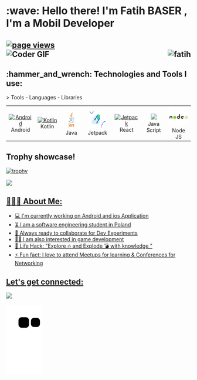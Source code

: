 
<h1 align="left" >:wave: Hello there! I'm Fatih BASER , I'm a Mobil Developer</h1>
<p align="left">
<h2 align="left">

 <a href="https://github.com/Fatih-Baser/">
 <img src="https://komarev.com/ghpvc/?username=Fatih-BASER" alt="page views" width="200" />
  </a>
 


 
  <br>
    <img src="https://media.giphy.com/media/SWoSkN6DxTszqIKEqv/giphy.gif" alt="Coder GIF" width="310">
     <a href="#Fatih BASER STATES-title">
   <img src="https://github-readme-stats.vercel.app/api?username=Fatih-BASER&show_icons=true&include_all_commits=true" 
  <img src="h" alt="fatih" align="right" />
</a>
  <br>
   

 </abc>
</h2> 
<h2 align="left">:hammer_and_wrench: Technologies and Tools I use:</h2>
> Tools - Languages - Libraries


<table>
  <tr>
    <td align="center" width="96">
      <a href="#Fatih Baser">
        <img src="https://avatars.githubusercontent.com/u/32689599?s=200&v=4" width="48" height="48" alt="Android" />
      </a>
      <br>Android
    </td>
    <td align="center" width="96">
     <a href="#Fatih Baser">
        <img src="https://avatars.githubusercontent.com/u/1446536?s=200&v=4" width="48" height="48" alt="Kotlin" />
      </a>
      <br>Kotlin
    </td>
    <td align="center" width="96">
    <a href="#Fatih Baser">
        <img src="https://github.com/Fatih-Baser/KotlinCountryList/blob/master/app/src/main/res/drawable-v24/java.png" width="48" height="48" alt="Java" />
      </a>
      <br>Java
    </td>
    <td align="center" width="96">
     <a href="#Fatih Baser">
        <img src="https://github.com/Fatih-Baser/KotlinCountryList/blob/master/app/src/main/res/drawable-v24/jetpack.png" width="48" height="48" alt="Jetpack" />
      </a>
      <br>Jetpack
     <td align="center" width="96">
      <a href="#Fatih Baser">
        <img src='https://raw.githubusercontent.com/rahulbanerjee26/githubAboutMeGenerator/main/icons/reactjs.svg' width="48" height="48" alt="Jetpack" />
      </a>
      <br>React
      <td align="center" width="96">
      <a href="#Fatih Baser">
        <img src ='https://raw.githubusercontent.com/rahulbanerjee26/githubAboutMeGenerator/main/icons/javascript.svg' />
       </a>
        <br>Java Script
      <td align="center" width="96">
      <a href="#Fatih Baser">
       <img src="https://raw.githubusercontent.com/devicons/devicon/master/icons/nodejs/nodejs-original-wordmark.svg"/>
      </a>
      <br>Node JS
       
       
       
       
</table>

## Trophy showcase!

[![trophy](https://github-profile-trophy.vercel.app/?username=Fatih-Baser&theme=onedark&margin-w=15&margin-h=15)](https://github.com/Fatih-Baser)


<a href="https://github.com/Fatih-Baser">
  <img align="center" src="https://github-readme-stats.vercel.app/api/top-langs/?username=Fatih-Baser&theme=dracula&layout=compact" />

<h2 align="left">👨🏻‍💻 About Me:</h2>

- :computer: I'm currently working on Android and ios Application
- :hourglass_flowing_sand: I am a software engineering student in Poland
- :rocket: Always ready to collaborate for Dev Experiments
- :man_technologist: I am also interested in game development
- :dart: Life Hack: "Explore :fire: and Explode :bomb: with knowledge " 
- :zap: Fun fact: I love to attend Meetups for learning & Conferences for Networking<br>

<h2 align="left">Let's get connected:</h2>

<a target="_blank" href="https://www.linkedin.com/in/fatih-baser-0246651a4/"><img src="https://img.shields.io/badge/-LinkedIn-0077B5?style=for-the-badge&logo=Linkedin&logoColor=white"    width="200"></img>     </a>



![snake svg](https://github.com/Fatih-BASER/Fatih-BASER/blob/output/github-contribution-grid-snake.svg)
